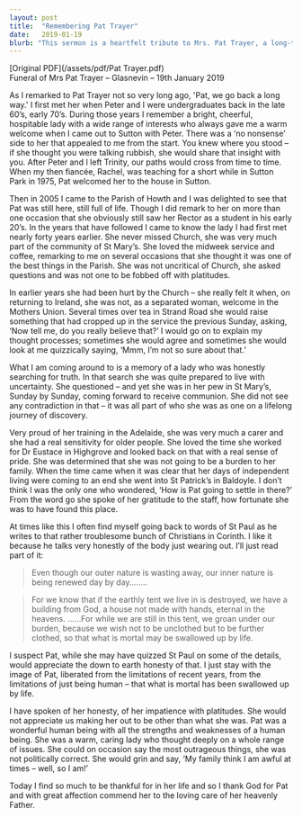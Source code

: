 ```yaml
---
layout: post
title:  "Remembering Pat Trayer"
date:   2019-01-19
blurb: "This sermon is a heartfelt tribute to Mrs. Pat Trayer, a long-time member of the St Mary's Parish. It recounts her journey of faith, her questioning nature, and her dedication to the church. Despite her struggles and criticisms of the church, she remained a steadfast believer. The sermon also highlights her caring nature, especially towards the elderly, and her time working for Dr. Eustace in Highgrove."
---
```

[Original PDF](/assets/pdf/Pat Trayer.pdf)    
Funeral of Mrs Pat Trayer – Glasnevin – 19th January 2019

As I remarked to Pat Trayer not so very long ago, 'Pat, we go back a long way.' I first met her when Peter and I were undergraduates back in the late 60’s, early 70’s. During those years I remember a bright, cheerful, hospitable lady with a wide range of interests who always gave me a warm welcome when I came out to Sutton with Peter. There was a ‘no nonsense’ side to her that appealed to me from the start. You knew where you stood – if she thought you were talking rubbish, she would share that insight with you. After Peter and I left Trinity, our paths would cross from time to time. When my then fiancée, Rachel, was teaching for a short while in Sutton Park in 1975, Pat welcomed her to the house in Sutton.

Then in 2005 I came to the Parish of Howth and I was delighted to see that Pat was still here, still full of life. Though I did remark to her on more than one occasion that she obviously still saw her Rector as a student in his early 20’s. In the years that have followed I came to know the lady I had first met nearly forty years earlier. She never missed Church, she was very much part of the community of St Mary’s. She loved the midweek service and coffee, remarking to me on several occasions that she thought it was one of the best things in the Parish. She was not uncritical of Church, she asked questions and was not one to be fobbed off with platitudes.

In earlier years she had been hurt by the Church – she really felt it when, on returning to Ireland, she was not, as a separated woman, welcome in the Mothers Union. Several times over tea in Strand Road she would raise something that had cropped up in the service the previous Sunday, asking, ‘Now tell me, do you really believe that?’ I would go on to explain my thought processes; sometimes she would agree and sometimes she would look at me quizzically saying, ‘Mmm, I’m not so sure about that.’

What I am coming around to is a memory of a lady who was honestly searching for truth. In that search she was quite prepared to live with uncertainty. She questioned – and yet she was in her pew in St Mary’s, Sunday by Sunday, coming forward to receive communion. She did not see any contradiction in that – it was all part of who she was as one on a lifelong journey of discovery.

Very proud of her training in the Adelaide, she was very much a carer and she had a real sensitivity for older people. She loved the time she worked for Dr Eustace in Highgrove and looked back on that with a real sense of pride. She was determined that she was not going to be a burden to her family. When the time came when it was clear that her days of independent living were coming to an end she went into St Patrick’s in Baldoyle. I don’t think I was the only one who wondered, ‘How is Pat going to settle in there?’ From the word go she spoke of her gratitude to the staff, how fortunate she was to have found this place.

At times like this I often find myself going back to words of St Paul as he writes to that rather troublesome bunch of Christians in Corinth. I like it because he talks very honestly of the body just wearing out. I’ll just read part of it:

> Even though our outer nature is wasting away, our inner nature is being renewed day by day……..

> For we know that if the earthly tent we live in is destroyed, we have a building from God, a house not made with hands, eternal in the heavens. ……For while we are still in this tent, we groan under our burden, because we wish not to be unclothed but to be further clothed, so that what is mortal may be swallowed up by life.

I suspect Pat, while she may have quizzed St Paul on some of the details, would appreciate the down to earth honesty of that. I just stay with the image of Pat, liberated from the limitations of recent years, from the limitations of just being human – that what is mortal has been swallowed up by life.

I have spoken of her honesty, of her impatience with platitudes. She would not appreciate us making her out to be other than what she was. Pat was a wonderful human being with all the strengths and weaknesses of a human being. She was a warm, caring lady who thought deeply on a whole range of issues. She could on occasion say the most outrageous things, she was not politically correct. She would grin and say, ‘My family think I am awful at times – well, so I am!’

Today I find so much to be thankful for in her life and so I thank God for Pat and with great affection commend her to the loving care of her heavenly Father.
